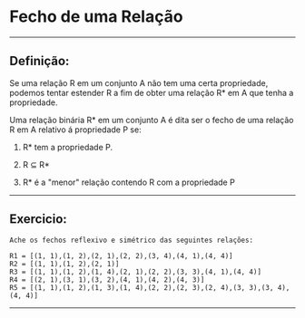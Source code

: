 # Fecho de uma Relação

----------------------------------------------------------------

Definição:
----------

Se uma relação R em um conjunto A não tem uma certa propriedade,
podemos tentar estender R a fim de obter uma relação R* em A que tenha a propriedade.

Uma relação binária R* em um conjunto A é dita ser o fecho de 
uma relação R em A relativo á propriedade P se:

1) R* tem a propriedade P.

2) R ⊆ R*

3) R* é a "menor" relação contendo R com a propriedade P

----------------------------------------------------------------

Exercicio:
----------

    Ache os fechos reflexivo e simétrico das seguintes relações:

    R1 = [(1, 1),(1, 2),(2, 1),(2, 2),(3, 4),(4, 1),(4, 4)]
    R2 = [(1, 1),(1, 2),(2, 1)]
    R3 = [(1, 1),(1, 2),(1, 4),(2, 1),(2, 2),(3, 3),(4, 1),(4, 4)]
    R4 = [(2, 1),(3, 1),(3, 2),(4, 1),(4, 2),(4, 3)]
    R5 = [(1, 1),(1, 2),(1, 3),(1, 4),(2, 2),(2, 3),(2, 4),(3, 3),(3, 4),(4, 4)]
    
----------------------------------------------------------------
    
